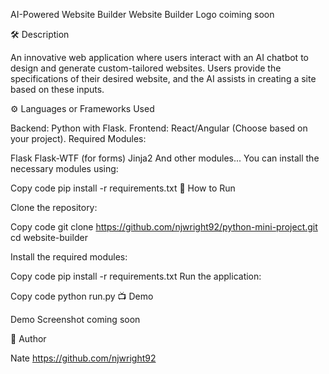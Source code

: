 AI-Powered Website Builder
Website Builder Logo coiming soon


🛠️ Description

An innovative web application where users interact with an AI chatbot to design and generate custom-tailored websites. Users provide the specifications of their desired website, and the AI assists in creating a site based on these inputs.

⚙️ Languages or Frameworks Used

Backend: Python with Flask.
Frontend: React/Angular (Choose based on your project).
Required Modules:

Flask
Flask-WTF (for forms)
Jinja2
And other modules...
You can install the necessary modules using:


Copy code
pip install -r requirements.txt
🌟 How to Run

Clone the repository:

Copy code
git clone https://github.com/njwright92/python-mini-project.git
cd website-builder

Install the required modules:

Copy code
pip install -r requirements.txt
Run the application:


Copy code
python run.py
📺 Demo

Demo Screenshot
coming soon

🤖 Author

Nate https://github.com/njwright92

